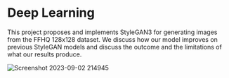 # Deep Learning
This project proposes and implements StyleGAN3 for generating images
from the FFHQ 128x128 dataset. We discuss how our model improves on
previous StyleGAN models and discuss the outcome and the limitations of
what our results produce.

![Screenshot 2023-09-02 214945](https://github.com/ngnm22/Deep-Learning/assets/92516410/079b64e3-e4f2-41ae-9939-9bc3fe140e1c)
